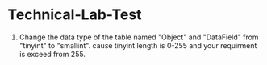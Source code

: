# Technical-Lab-Test
1. Change the data type of the table named "Object" and "DataField" from "tinyint" to "smallint". cause tinyint length is 0-255 and your requirment is exceed from 255.
